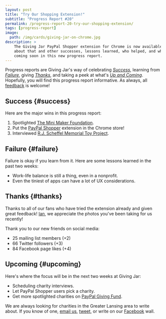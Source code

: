 ```yaml
---
layout: post
title: "Try Our Shopping Extension!"
subtitle: "Progress Report #20"
permalink: /progress-report-20-try-our-shopping-extension/
tags: [progress-report]
image:
  path: /img/cards/giving-jar-on-chrome.jpg
description: >
    The Giving Jar PayPal Shopper extension for Chrome is now available! Read
    about that and other successes, lessons learned, who helped, and what's
    coming soon in this new progress report.
---
```


Progress reports are Giving Jar's way of celebrating *[Success][1]*, learning from *[Failure][2]*, giving *[Thanks][3]*, and taking a peek at what's *[Up and Coming][4]*. Hopefully, you will find this progress report informative. As always, all [feedback][5] is welcome!

## Success {#success}

Here are the major wins in this progress report:

1. Spotlighted [The Mini Maker Foundation][8].
2. Put the [PayPal Shopper][9] extension in the Chrome store!
3. Interviewed [R.J. Scheffel Memorial Toy Project][10].

## Failure {#failure}

Failure is okay if you learn from it. Here are some lessons learned in the past two weeks:

* Work-life balance is still a thing, even in a nonprofit.
* Even the tiniest of apps can have a lot of UX considerations.

## Thanks {#thanks}

Thanks to all of our fans who have tried the extension already and given great feedback! [Ian][11], we appreciate the photos you've been taking for us recently!

Thank you to our new friends on social media:

* 25 mailing list members (+2)
* 66 Twitter followers (+3)
* 84 Facebook page likes (+4)

## Upcoming {#upcoming}

Here's where the focus will be in the next two weeks at Giving Jar:

* Scheduling charity interviews.
* Let PayPal Shopper users pick a charity.
* Get more spotlighted charities on [PayPal Giving Fund][12].

We are always looking for charities in the Greater Lansing area to write about. If you know of one, [email us][5], [tweet][6], or write on our [Facebook][7] wall.



[1]: #success "Success Section"
[2]: #failure "Failure Section"
[3]: #thanks "Thanks Section"
[4]: #upcoming "Upcoming Section"
[5]: mailto:hello@givingjar.org "Email Giving Jar"
[6]: https://twitter.com/givingjar "Giving Jar on Twitter"
[7]: https://www.facebook.com/givingjarorg "Giving Jar on Facebook"
[8]: http://blog.givingjar.org/charity-spotlight-mini-maker-foundation/ "The Mini Maker Foundation Spotlight"
[9]: https://chrome.google.com/webstore/detail/giving-jar-paypal-shopper/bmnbanoiomonjeemkeoeamjaalplidlg?hl=en-US&gl=US&authuser=1 "Giving Jar's PayPal Shopper Extension on the Chrome Store"
[10]: http://scheffel-toys.org/ "R.J. Scheffel Memorial Toy Project Homepage"
[11]: https://twitter.com/MrIanKast "Ian Kast on Twitter"
[12]: https://www.paypal.com/givingfund/ "PayPal Giving Fund Homepage"
